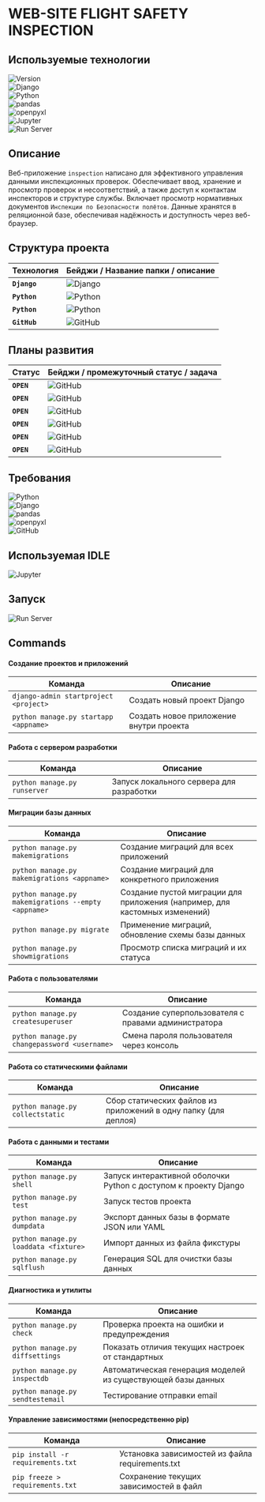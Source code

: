 # **WEB-SITE FLIGHT SAFETY INSPECTION**

## Используемые технологии

![Version](https://img.shields.io/badge/project%20ver-0.1-brightgreen)  
![Django](https://img.shields.io/badge/django-5.2.3-green?logo=django&logoColor=white)  
![Python](https://img.shields.io/badge/python-3.12%2B-blue?logo=python&logoColor=white)  
![pandas](https://img.shields.io/badge/pandas-data%20analysis-blue?logo=pandas&logoColor=white)  
![openpyxl](https://img.shields.io/badge/openpyxl-Excel%20import%2Fexport-007ACC?logo=python&logoColor=white)  
![Jupyter](https://img.shields.io/badge/Jupyter%20Lab-IDE%20&%20Data%20Analysis-orange?logo=jupyter&logoColor=white)  
![Run Server](https://img.shields.io/badge/runserver-manage.py%20runserver-brightgreen)

## Описание
Веб-приложение `inspection` написано для эффективного управления данными инспекционных проверок. Обеспечивает ввод, хранение и просмотр проверок и несоответствий, а также доступ к контактам инспекторов и структуре службы. Включает просмотр нормативных документов `Инспекции по Безопасности полётов`. Данные хранятся в реляционной базе, обеспечивая надёжность и доступность через веб-браузер.

## Структура проекта
| Технология                | Бейджи / Название папки / описание |
|--------------------------|-------------------------------------|
| **`Django`** | ![Django](https://img.shields.io/badge/inspection-основной%20модуль%20проекта-brightgreen?logo=django&logoColor=white) |
| **`Python`** | ![Python](https://img.shields.io/badge/.djvenv-виртуальное%20окружение-orange?logo=python&logoColor=white) |  
| **`Python`** | ![Python](https://img.shields.io/badge/requirements.txt-список%20зависимостей%20проекта-blue?logo=python&logoColor=white) |
| **`GitHub`** | ![GitHub](https://img.shields.io/badge/README.md-описание%20проекта-blue?logo=github&logoColor=white) |

## Планы развития
| Статус                | Бейджи / промежуточный статус / задача |
|--------------------------|---------------------------------------------------------------------------------------------------------------------------------------------|
| **`OPEN`** | ![GitHub](https://img.shields.io/badge/open-написание%20шаблонов%20HTML%20&%20CSS%20файлов-yellow?logo=github&logoColor=white) |
| **`OPEN`** | ![GitHub](https://img.shields.io/badge/open-наполнение%20БД%20информацией%20по%20сотрудникам%20инспекции-yellow?logo=github&logoColor=white) |
| **`OPEN`** | ![GitHub](https://img.shields.io/badge/open-Расширение%20функциональности%20аудита,%20добавление%20фильтрации%20и%20поиска%20записей-yellow?logo=github&logoColor=white) |
| **`OPEN`** | ![GitHub](https://img.shields.io/badge/open-Реализация%20системы%20ролей%20и%20прав%20доступа-yellow?logo=github&logoColor=white) |
| **`OPEN`** | ![GitHub](https://img.shields.io/badge/open-Интеграция%20с%20внешними%20сервисами%20и%20экспорт%20данных-yellow?logo=github&logoColor=white) |
| **`OPEN`** | ![GitHub](https://img.shields.io/badge/open-Поддержка%20работы%20с%20мобильных%20устройств-yellow?logo=github&logoColor=white) |

## Требования
![Python](https://img.shields.io/badge/python-3.12%2B-blue?logo=python&logoColor=white)  
![Django](https://img.shields.io/badge/django-5.2.3-green?logo=django&logoColor=white)  
![pandas](https://img.shields.io/badge/pandas-для%20импорта/экспорта%20данных%20в%20Excel-blue?logo=pandas&logoColor=white)  
![openpyxl](https://img.shields.io/badge/openpyxl-для%20импорта/экспорта%20данных%20в%20Excel-007ACC?logo=python&logoColor=white)  
![GitHub](https://img.shields.io/badge/дополнительно%20смотри-requirements.txt-orange?logo=github&logoColor=white)

## Используемая IDLE
![Jupyter](https://img.shields.io/badge/Jupyter%20Lab-IDE%20&%20для%20анализа%20и%20обработки%20данных-orange?logo=jupyter&logoColor=white) 

## Запуск
![Run Server](https://img.shields.io/badge/запуск%20сайта-python%20manage.py%20runserver-brightgreen)

## Commands
#### Создание проектов и приложений
| Команда |	Описание |
|---------|----------|
|`django-admin startproject <project>`|	Создать новый проект Django|
|`python manage.py startapp <appname> `| Создать новое приложение внутри проекта|

#### Работа с сервером разработки
| Команда |	Описание |
|---------|----------|
|`python manage.py runserver `| Запуск локального сервера для разработки|

#### Миграции базы данных
| Команда |	Описание |
|---------|----------|
|`python manage.py makemigrations `| Создание миграций для всех приложений
|`python manage.py makemigrations <appname> `| Создание миграций для конкретного приложения|
|`python manage.py makemigrations --empty <appname> `| Создание пустой миграции для приложения (например, для кастомных изменений)|
|`python manage.py migrate`| Применение миграций, обновление схемы базы данных|
|`python manage.py showmigrations `| Просмотр списка миграций и их статуса|

#### Работа с пользователями
| Команда |	Описание |
|---------|----------|
|`python manage.py createsuperuser `| Создание суперпользователя с правами администратора|
|`python manage.py changepassword <username> `| Смена пароля пользователя через консоль|

#### Работа со статическими файлами
| Команда |	Описание |
|---------|----------|
|`python manage.py collectstatic `| Сбор статических файлов из приложений в одну папку (для деплоя)|

#### Работа с данными и тестами
| Команда |	Описание |
|---------|----------|
|`python manage.py shell `| Запуск интерактивной оболочки Python с доступом к проекту Django|
|`python manage.py test `| Запуск тестов проекта|
|`python manage.py dumpdata `| Экспорт данных базы в формате JSON или YAML|
|`python manage.py loaddata <fixture> `| Импорт данных из файла фикстуры|
|`python manage.py sqlflush `| Генерация SQL для очистки базы данных|

#### Диагностика и утилиты
| Команда |	Описание |
|---------|----------|
|`python manage.py check `| Проверка проекта на ошибки и предупреждения|
|`python manage.py diffsettings `| Показать отличия текущих настроек от стандартных|
|`python manage.py inspectdb `| Автоматическая генерация моделей из существующей базы данных|
|`python manage.py sendtestemail `| Тестирование отправки email|

#### Управление зависимостями (непосредственно pip)
| Команда |	Описание |
|---------|----------|
|`pip install -r requirements.txt `| Установка зависимостей из файла requirements.txt|
|`pip freeze > requirements.txt `| Сохранение текущих зависимостей в файл|